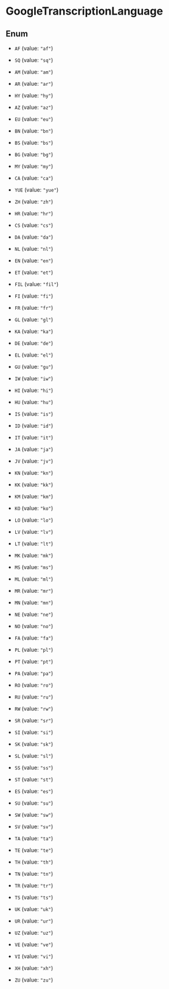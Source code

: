 

# GoogleTranscriptionLanguage

## Enum


* `AF` (value: `"af"`)

* `SQ` (value: `"sq"`)

* `AM` (value: `"am"`)

* `AR` (value: `"ar"`)

* `HY` (value: `"hy"`)

* `AZ` (value: `"az"`)

* `EU` (value: `"eu"`)

* `BN` (value: `"bn"`)

* `BS` (value: `"bs"`)

* `BG` (value: `"bg"`)

* `MY` (value: `"my"`)

* `CA` (value: `"ca"`)

* `YUE` (value: `"yue"`)

* `ZH` (value: `"zh"`)

* `HR` (value: `"hr"`)

* `CS` (value: `"cs"`)

* `DA` (value: `"da"`)

* `NL` (value: `"nl"`)

* `EN` (value: `"en"`)

* `ET` (value: `"et"`)

* `FIL` (value: `"fil"`)

* `FI` (value: `"fi"`)

* `FR` (value: `"fr"`)

* `GL` (value: `"gl"`)

* `KA` (value: `"ka"`)

* `DE` (value: `"de"`)

* `EL` (value: `"el"`)

* `GU` (value: `"gu"`)

* `IW` (value: `"iw"`)

* `HI` (value: `"hi"`)

* `HU` (value: `"hu"`)

* `IS` (value: `"is"`)

* `ID` (value: `"id"`)

* `IT` (value: `"it"`)

* `JA` (value: `"ja"`)

* `JV` (value: `"jv"`)

* `KN` (value: `"kn"`)

* `KK` (value: `"kk"`)

* `KM` (value: `"km"`)

* `KO` (value: `"ko"`)

* `LO` (value: `"lo"`)

* `LV` (value: `"lv"`)

* `LT` (value: `"lt"`)

* `MK` (value: `"mk"`)

* `MS` (value: `"ms"`)

* `ML` (value: `"ml"`)

* `MR` (value: `"mr"`)

* `MN` (value: `"mn"`)

* `NE` (value: `"ne"`)

* `NO` (value: `"no"`)

* `FA` (value: `"fa"`)

* `PL` (value: `"pl"`)

* `PT` (value: `"pt"`)

* `PA` (value: `"pa"`)

* `RO` (value: `"ro"`)

* `RU` (value: `"ru"`)

* `RW` (value: `"rw"`)

* `SR` (value: `"sr"`)

* `SI` (value: `"si"`)

* `SK` (value: `"sk"`)

* `SL` (value: `"sl"`)

* `SS` (value: `"ss"`)

* `ST` (value: `"st"`)

* `ES` (value: `"es"`)

* `SU` (value: `"su"`)

* `SW` (value: `"sw"`)

* `SV` (value: `"sv"`)

* `TA` (value: `"ta"`)

* `TE` (value: `"te"`)

* `TH` (value: `"th"`)

* `TN` (value: `"tn"`)

* `TR` (value: `"tr"`)

* `TS` (value: `"ts"`)

* `UK` (value: `"uk"`)

* `UR` (value: `"ur"`)

* `UZ` (value: `"uz"`)

* `VE` (value: `"ve"`)

* `VI` (value: `"vi"`)

* `XH` (value: `"xh"`)

* `ZU` (value: `"zu"`)



